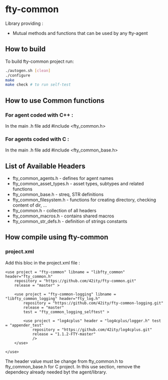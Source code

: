# fty-common
Library providing :
* Mutual methods and functions that can be used by any fty-agent

## How to build
To build fty-common project run:
```bash
./autogen.sh [clean]
./configure
make
make check # to run self-test
```
## How to use Common functions
### For agent coded with C++ :
In the main .h file add #include \<fty_common.h\>

### For agents coded with C :
In the main .h file add #include \<fty_common_base.h\>

## List of Available Headers
* fty_common_agents.h -  defines for agent names
* fty_common_asset_types.h -  asset types, subtypes and related functions
* fty_common_base.h - streq, STR definitions
* fty_common_filesystem.h - functions for creating directory, checking content of dir, ...
* fty_common.h - collection of all headers
* fty_common_macros.h - contains shared macros
* fty_common_str_defs.h - definition of strings constants

## How compile using fty-common

### project.xml
Add this bloc in the project.xml file :

````
<use project = "fty-common" libname = "libfty_common" header="fty_common.h"
    repository = "https://github.com/42ity/fty-common.git"
    release = "master" >

    <use project = "fty-common-logging" libname = "libfty_common_logging" header="fty_log.h"
        repository = "https://github.com/42ity/fty-common-logging.git"
        release = "master"
        test = "fty_common_logging_selftest" >

        <use project = "log4cplus" header = "log4cplus/logger.h" test = "appender_test"
            repository = "https://github.com/42ity/log4cplus.git"
            release = "1.1.2-FTY-master"
            />
    </use>

</use>
````

The header value must be change from fty_common.h to fty_common_base.h for C project.
In this use section, remove the dependecy already needed byt the agent/library.
